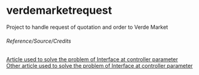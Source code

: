 # verdemarketrequest
Project to handle request of quotation and order to Verde Market

###### Reference/Source/Credits
[Article used to solve the problem of Interface at controller parameter](https://docs.microsoft.com/en-us/aspnet/core/mvc/advanced/custom-model-binding?view=aspnetcore-5.0)    
[Other article used to solve the problem of Interface at controller parameter](https://stackoverflow.com/questions/14124189/can-i-pass-an-interface-based-object-to-an-mvc-4-webapi-post/22279204)
